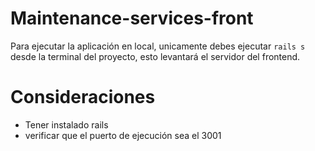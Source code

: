 # Maintenance-services-front

Para ejecutar la aplicación en local, unicamente debes ejecutar `rails s` desde la terminal del proyecto, esto levantará el servidor del frontend.

# Consideraciones
- Tener instalado rails
- verificar que el puerto de ejecución sea el 3001

